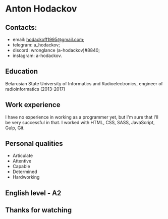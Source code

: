 # Anton Hodackov

## Contacts:

- email: hodackoff1995@gmail.com;
- telegram: a_hodackov;
- discord: wronglance (a-hodackov)#8840;
- instagram: a-hodackov.

## Education

Belarusian State University of Informatics and Radioelectronics, engineer of radioinformatics (2013-2017)

## Work experience

I have no experience in working as a programmer yet, but I'm sure that I'll be very successful in that.
I worked with HTML, CSS, SASS, JavaScript, Gulp, Git.

## Personal qualities

- Articulate
- Attentive
- Capable
- Determined
- Hardworking

## English level - A2

## Thanks for watching
